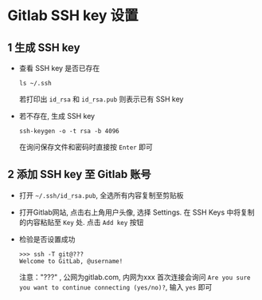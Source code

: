 # Gitlab SSH key 设置

## 1 生成 SSH key

  * 查看 SSH key 是否已存在

    ```shell
    ls ~/.ssh
    ```

    若打印出 `id_rsa` 和 `id_rsa.pub` 则表示已有 SSH key

  * 若不存在, 生成 SSH key

    ```shell
    ssh-keygen -o -t rsa -b 4096
    ```

    在询问保存文件和密码时直接按 `Enter` 即可

## 2 添加 SSH key 至 Gitlab 账号

  * 打开 `~/.ssh/id_rsa.pub`, 全选所有内容复制至剪贴板

  * 打开Gitlab网站, 点击右上角用户头像, 选择 Settings. 在 SSH Keys 中将复制的内容粘贴至 `Key` 处. 点击 `Add key` 按钮

  * 检验是否设置成功

    ```shell
    >>> ssh -T git@??? 
    Welcome to GitLab, @username!
    ```
	
	注意："???" , 公网为gitlab.com, 内网为xxx
    首次连接会询问 `Are you sure you want to continue connecting (yes/no)?`, 输入 `yes` 即可
